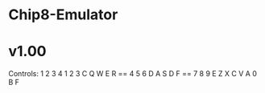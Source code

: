 # Chip8-Emulator
# v1.00
Controls:
1  2  3  4      1  2  3  C
Q  W  E  R  ==  4  5  6  D
A  S  D  F  ==  7  8  9  E
Z  X  C  V      A  0  B  F
